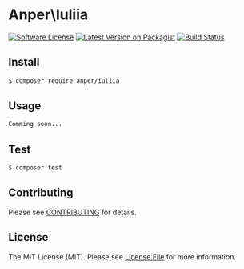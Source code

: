# Anper\Iuliia

[![Software License][ico-license]](LICENSE.md)
[![Latest Version on Packagist][ico-version]][link-packagist]
[![Build Status][ico-ga]][link-ga]


## Install

``` bash
$ composer require anper/iuliia
```

## Usage

``` php
Comming soon...
```

## Test

``` bash
$ composer test
```

## Contributing

Please see [CONTRIBUTING](CONTRIBUTING.md) for details.

## License

The MIT License (MIT). Please see [License File](LICENSE.md) for more information.

[ico-version]: https://img.shields.io/packagist/v/anper/iuliia-php.svg
[ico-license]: https://img.shields.io/badge/license-MIT-brightgreen.svg
[ico-ga]: https://github.com/perevoshchikov/iuliia-php/workflows/Tests/badge.svg

[link-packagist]: https://packagist.org/packages/anper/iuliia
[link-ga]: https://github.com/perevoshchikov/iuliia-php/actions
